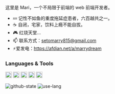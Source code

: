这里是 Mari，一个不局限于前端的 web 前端开发者。

- 💤 记性不如鱼的重度拖延症患者，六百越共之一。
- ☕ 自闭，宅家，饮料上瘾不能自拔。
- 🎮 红烧天堂...
- 📫 联系方式：setomarry815@gmail.com
- ⚡爱发电：https://afdian.net/a/marrydream

### Languages & Tools

<code><a href="https://www.typescriptlang.org/" target="_blank"><img height="20" src="https://www.typescriptlang.org/favicon-32x32.png" alt="typescript" /></a></code>
<code><a href="https://www.naiveui.com/zh-CN/os-theme" target="_blank"><img height="20" src="https://www.naiveui.com/assets/naivelogo-93278402.svg" alt="naive ui" /></a></code>
<code><a href="https://cn.vuejs.org/" target="_blank"><img height="20" src="https://camo.githubusercontent.com/c8f91d18976e27123643a926a2588b8d931a0292fd0b6532c3155379e8591629/68747470733a2f2f7675656a732e6f72672f696d616765732f6c6f676f2e706e67" alt="vue" /></a></code>
<code><a href="https://cn.vitejs.dev/" target="_blank"><img height="20" src="https://vitejs.dev/logo.svg" alt="vite" /></a></code>
<code><a href="https://nodejs.org/zh-cn" target="_blank"><img height="20" src="https://nodejs.org/static/images/favicons/favicon.png" alt="node" /></a></code>

![github-state](https://github-readme-stats.vercel.app/api?username=marrydream)
![use-lang](https://github-readme-stats.vercel.app/api/top-langs/?username=MarryDream&layout=compact)
